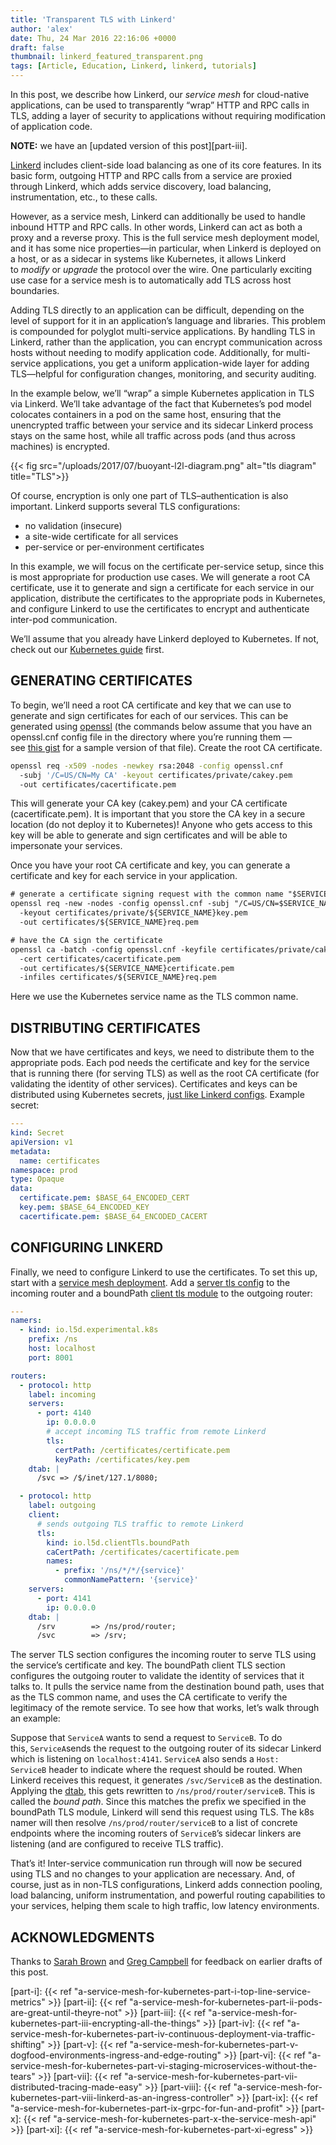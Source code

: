 ```yaml
---
title: 'Transparent TLS with Linkerd'
author: 'alex'
date: Thu, 24 Mar 2016 22:16:06 +0000
draft: false
thumbnail: linkerd_featured_transparent.png
tags: [Article, Education, Linkerd, linkerd, tutorials]
---
```


In this post, we describe how Linkerd, our *service mesh* for cloud-native
applications, can be used to transparently “wrap” HTTP and RPC calls in TLS,
adding a layer of security to applications without requiring modification of
application code.

**NOTE:** we have an [updated version of this
post][part-iii].

[Linkerd](https://linkerd.io/) includes client-side load balancing as one of its
core features. In its basic form, outgoing HTTP and RPC calls from a service are
proxied through Linkerd, which adds service discovery, load balancing,
instrumentation, etc., to these calls.

However, as a service mesh, Linkerd can additionally be used to handle inbound
HTTP and RPC calls. In other words, Linkerd can act as both a proxy and a
reverse proxy. This is the full service mesh deployment model, and it has some
nice properties—in particular, when Linkerd is deployed on a host, or as a
sidecar in systems like Kubernetes, it allows Linkerd
to *modify* or *upgrade* the protocol over the wire. One particularly exciting
use case for a service mesh is to automatically add TLS across host boundaries.

Adding TLS directly to an application can be difficult, depending on the level
of support for it in an application’s language and libraries. This problem is
compounded for polyglot multi-service applications. By handling TLS in Linkerd,
rather than the application, you can encrypt communication across hosts without
needing to modify application code. Additionally, for multi-service
applications, you get a uniform application-wide layer for adding TLS—helpful
for configuration changes, monitoring, and security auditing.

In the example below, we’ll “wrap” a simple Kubernetes application in TLS via
Linkerd. We’ll take advantage of the fact that Kubernetes’s pod model colocates
containers in a pod on the same host, ensuring that the unencrypted traffic
between your service and its sidecar Linkerd process stays on the same host,
while all traffic across pods (and thus across machines) is encrypted.

{{< fig
  src="/uploads/2017/07/buoyant-l2l-diagram.png"
  alt="tls diagram"
  title="TLS">}}

Of course, encryption is only one part of TLS–authentication is also important.
Linkerd supports several TLS configurations:

- no validation (insecure)
- a site-wide certificate for all services
- per-service or per-environment certificates

In this example, we will focus on the certificate per-service setup, since this
is most appropriate for production use cases. We will generate a root CA
certificate, use it to generate and sign a certificate for each service in our
application, distribute the certificates to the appropriate pods in Kubernetes,
and configure Linkerd to use the certificates to encrypt and authenticate
inter-pod communication.

We’ll assume that you already have Linkerd deployed to Kubernetes. If not, check
out our [Kubernetes guide](https://linkerd.io/doc/0.2.1/k8s) first.

## GENERATING CERTIFICATES

To begin, we’ll need a root CA certificate and key that we can use to generate
and sign certificates for each of our services. This can be generated
using [openssl](https://www.openssl.org/) (the commands below assume that you
have an openssl.cnf config file in the directory where you’re running them —
see [this
gist](https://gist.github.com/klingerf/d43738ac98b6bf0479c47987977a7782) for a
sample version of that file). Create the root CA certificate.

```bash
openssl req -x509 -nodes -newkey rsa:2048 -config openssl.cnf
  -subj '/C=US/CN=My CA' -keyout certificates/private/cakey.pem
  -out certificates/cacertificate.pem
```

This will generate your CA key (cakey.pem) and your CA certificate
(cacertificate.pem). It is important that you store the CA key in a secure
location (do not deploy it to Kubernetes)! Anyone who gets access to this key
will be able to generate and sign certificates and will be able to impersonate
your services.

Once you have your root CA certificate and key, you can generate a certificate
and key for each service in your application.

```txt
# generate a certificate signing request with the common name "$SERVICE_NAME"
openssl req -new -nodes -config openssl.cnf -subj "/C=US/CN=$SERVICE_NAME"
  -keyout certificates/private/${SERVICE_NAME}key.pem
  -out certificates/${SERVICE_NAME}req.pem

# have the CA sign the certificate
openssl ca -batch -config openssl.cnf -keyfile certificates/private/cakey.pem
  -cert certificates/cacertificate.pem
  -out certificates/${SERVICE_NAME}certificate.pem
  -infiles certificates/${SERVICE_NAME}req.pem
```

Here we use the Kubernetes service name as the TLS common name.

## DISTRIBUTING CERTIFICATES

Now that we have certificates and keys, we need to distribute them to the
appropriate pods. Each pod needs the certificate and key for the service that is
running there (for serving TLS) as well as the root CA certificate (for
validating the identity of other services). Certificates and keys can be
distributed using Kubernetes secrets, [just like
Linkerd configs](https://linkerd.io/doc/0.2.1/k8s). Example secret:

```yml
---
kind: Secret
apiVersion: v1
metadata:
  name: certificates
namespace: prod
type: Opaque
data:
  certificate.pem: $BASE_64_ENCODED_CERT
  key.pem: $BASE_64_ENCODED_KEY
  cacertificate.pem: $BASE_64_ENCODED_CACERT
```

## CONFIGURING LINKERD

Finally, we need to configure Linkerd to use the certificates. To set this up,
start with a [service mesh deployment](https://linkerd.io/in-depth/deployment).
Add a [server tls
config](https://linkerd.io/config/1.1.1/linkerd/index.html#server-tls) to the
incoming router and a boundPath [client tls
module](https://linkerd.io/config/1.1.1/linkerd/index.html#client-tls) to the
outgoing router:

```yml
---
namers:
  - kind: io.l5d.experimental.k8s
    prefix: /ns
    host: localhost
    port: 8001

routers:
  - protocol: http
    label: incoming
    servers:
      - port: 4140
        ip: 0.0.0.0
        # accept incoming TLS traffic from remote Linkerd
        tls:
          certPath: /certificates/certificate.pem
          keyPath: /certificates/key.pem
    dtab: |
      /svc => /$/inet/127.1/8080;

  - protocol: http
    label: outgoing
    client:
      # sends outgoing TLS traffic to remote Linkerd
      tls:
        kind: io.l5d.clientTls.boundPath
        caCertPath: /certificates/cacertificate.pem
        names:
          - prefix: '/ns/*/*/{service}'
            commonNamePattern: '{service}'
    servers:
      - port: 4141
        ip: 0.0.0.0
    dtab: |
      /srv        => /ns/prod/router;
      /svc        => /srv;
```

The server TLS section configures the incoming router to serve TLS using the
service’s certificate and key. The boundPath client TLS section configures the
outgoing router to validate the identity of services that it talks to. It pulls
the service name from the destination bound path, uses that as the TLS common
name, and uses the CA certificate to verify the legitimacy of the remote
service. To see how that works, let’s walk through an example:

Suppose that `ServiceA` wants to send a request to `ServiceB`. To do
this, `ServiceA`sends the request to the outgoing router of its sidecar Linkerd
which is listening on `localhost:4141`. `ServiceA` also sends a `Host:
ServiceB` header to indicate where the request should be routed. When Linkerd
receives this request, it generates `/svc/ServiceB` as the destination. Applying
the [dtab](https://linkerd.io/doc/dtabs/), this gets rewritten
to `/ns/prod/router/serviceB`. This is called the *bound path*. Since this
matches the prefix we specified in the boundPath TLS module, Linkerd will send
this request using TLS. The k8s namer will then
resolve `/ns/prod/router/serviceB` to a list of concrete endpoints where the
incoming routers of `ServiceB`’s sidecar linkers are listening (and are
configured to receive TLS traffic).

That’s it! Inter-service communication run through will now be secured using TLS
and no changes to your application are necessary. And, of course, just as in
non-TLS configurations, Linkerd adds connection pooling, load balancing, uniform
instrumentation, and powerful routing capabilities to your services, helping
them scale to high traffic, low latency environments.

## ACKNOWLEDGMENTS

Thanks to [Sarah Brown](https://twitter.com/esbie) and [Greg
Campbell](https://twitter.com/gtcampbell) for feedback on earlier drafts of this
post.

[part-i]: {{< ref "a-service-mesh-for-kubernetes-part-i-top-line-service-metrics" >}}
[part-ii]: {{< ref "a-service-mesh-for-kubernetes-part-ii-pods-are-great-until-theyre-not" >}}
[part-iii]: {{< ref "a-service-mesh-for-kubernetes-part-iii-encrypting-all-the-things" >}}
[part-iv]: {{< ref "a-service-mesh-for-kubernetes-part-iv-continuous-deployment-via-traffic-shifting" >}}
[part-v]: {{< ref "a-service-mesh-for-kubernetes-part-v-dogfood-environments-ingress-and-edge-routing" >}}
[part-vi]: {{< ref "a-service-mesh-for-kubernetes-part-vi-staging-microservices-without-the-tears" >}}
[part-vii]: {{< ref "a-service-mesh-for-kubernetes-part-vii-distributed-tracing-made-easy" >}}
[part-viii]: {{< ref "a-service-mesh-for-kubernetes-part-viii-linkerd-as-an-ingress-controller" >}}
[part-ix]: {{< ref "a-service-mesh-for-kubernetes-part-ix-grpc-for-fun-and-profit" >}}
[part-x]: {{< ref "a-service-mesh-for-kubernetes-part-x-the-service-mesh-api" >}}
[part-xi]: {{< ref "a-service-mesh-for-kubernetes-part-xi-egress" >}}
